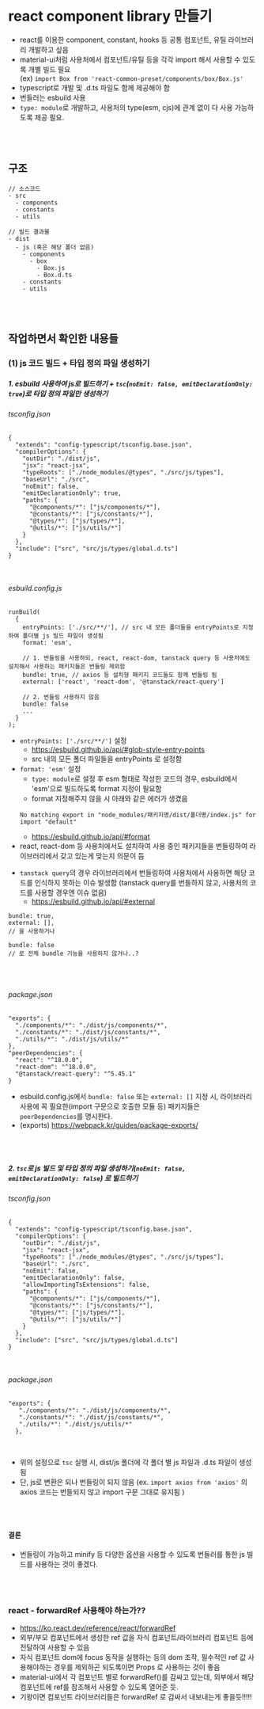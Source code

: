 # react component library 만들기

- react를 이용한 component, constant, hooks 등 공통 컴포넌트, 유틸 라이브러리 개발하고 싶음
- material-ui처럼 사용처에서 컴포넌트/유틸 등을 각각 import 해서 사용할 수 있도록 개별 빌드 필요  
  (ex) `import Box from 'react-common-preset/components/box/Box.js'`
- typescript로 개발 및 .d.ts 파일도 함께 제공해야 함
- 번들러는 esbuild 사용
- `type: module`로 개발하고, 사용처의 type(esm, cjs)에 관계 없이 다 사용 가능하도록 제공 필요.

<br/>
<br/>

## 구조

```
// 소스코드
- src
  - components
  - constants
  - utils

// 빌드 결과물
- dist
  - js (혹은 해당 폴더 없음)
    - components
      - box
        - Box.js
        - Box.d.ts
    - constants
    - utils
```

<br/>
<br/>

## 작업하면서 확인한 내용들

### (1) js 코드 빌드 + 타입 정의 파일 생성하기

##### 1. esbuild 사용하여 js로 빌드하기 + `tsc`(`noEmit: false, emitDeclarationOnly: true`)로 타입 정의 파일만 생성하기

###### tsconfig.json

```
{
  "extends": "config-typescript/tsconfig.base.json",
  "compilerOptions": {
    "outDir": "./dist/js",
    "jsx": "react-jsx",
    "typeRoots": ["./node_modules/@types", "./src/js/types"],
    "baseUrl": "./src",
    "noEmit": false,
    "emitDeclarationOnly": true,
    "paths": {
      "@components/*": ["js/components/*"],
      "@constants/*": ["js/constants/*"],
      "@types/*": ["js/types/*"],
      "@utils/*": ["js/utils/*"]
    }
  },
  "include": ["src", "src/js/types/global.d.ts"]
}
```

<br/>

###### esbuild.config.js

```
runBuild(
  {
    entryPoints: ['./src/**/'], // src 내 모든 폴더들을 entryPoints로 지정하여 폴더별 js 빌드 파일이 생성됨
    format: 'esm',

    // 1. 번들링을 사용하되, react, react-dom, tanstack query 등 사용처에도 설치해서 사용하는 패키지들은 번들링 제외함
    bundle: true, // axios 등 설치형 패키지 코드들도 함께 번들링 됨
    external: ['react', 'react-dom', '@tanstack/react-query']

    // 2. 번들링 사용하지 않음
    bundle: false
    ...
  }
);
```

- `entryPoints: ['./src/**/']` 설정
  - https://esbuild.github.io/api/#glob-style-entry-points
  - src 내의 모든 폴더 파일들을 entryPoints 로 설정함
- `format: 'esm'` 설정
  - `type: module`로 설정 후 esm 형태로 작성한 코드의 경우, esbuild에서 'esm'으로 빌드하도록 format 지정이 필요함
  - format 지정해주지 않을 시 아래와 같은 에러가 생겼음
  ```
  No matching export in "node_modules/패키지명/dist/폴더명/index.js" for import "default"
  ```
  - https://esbuild.github.io/api/#format
- react, react-dom 등 사용처에서도 설치하여 사용 중인 패키지들을 번들링하여 라이브러리에서 갖고 있는게 맞는지 의문이 듬 <br/>

* `tanstack query`의 경우 라이브러리에서 번들링하여 사용처에서 사용하면 해당 코드를 인식하지 못하는 이슈 발생함 (tanstack query를 번들하지 않고, 사용처의 코드를 사용할 경우엔 이슈 없음) <br/>
  - https://esbuild.github.io/api/#external

```
bundle: true,
external: [],
// 을 사용하거나

bundle: false
// 로 전체 bundle 기능을 사용하지 않거나..?
```

<br/>
<br/>

###### package.json

```
"exports": {
  "./components/*": "./dist/js/components/*",
  "./constants/*": "./dist/js/constants/*",
  "./utils/*": "./dist/js/utils/*"
},
"peerDependencies": {
  "react": "^18.0.0",
  "react-dom": "^18.0.0",
  "@tanstack/react-query": "^5.45.1"
}
```

- esbuild.config.js에서 `bundle: false` 또는 `external: []` 지정 시, 라이브러리 사용에 꼭 필요한(import 구문으로 호출한 모듈 등) 패키지들은 `peerDependencies`를 명시한다.
- (exports) https://webpack.kr/guides/package-exports/

<br/>
<br/>

##### 2. `tsc`로 js 빌드 및 타입 정의 파일 생성하기(`noEmit: false, emitDeclarationOnly: false`) 로 빌드하기

###### tsconfig.json

```
{
  "extends": "config-typescript/tsconfig.base.json",
  "compilerOptions": {
    "outDir": "./dist/js",
    "jsx": "react-jsx",
    "typeRoots": ["./node_modules/@types", "./src/js/types"],
    "baseUrl": "./src",
    "noEmit": false,
    "emitDeclarationOnly": false,
    "allowImportingTsExtensions": false,
    "paths": {
      "@components/*": ["js/components/*"],
      "@constants/*": ["js/constants/*"],
      "@types/*": ["js/types/*"],
      "@utils/*": ["js/utils/*"]
    }
  },
  "include": ["src", "src/js/types/global.d.ts"]
}
```

<br/>

###### package.json

```
"exports": {
   "./components/*": "./dist/js/components/*",
   "./constants/*": "./dist/js/constants/*",
   "./utils/*": "./dist/js/utils/*"
  },
```

<br/>

- 위의 설정으로 `tsc` 실행 시, dist/js 폴더에 각 폴더 별 js 파일과 .d.ts 파일이 생성됨
- 단, js로 변환은 되나 번들링이 되지 않음 (ex. `import axios from 'axios'` 의 axios 코드는 번들되지 않고 import 구문 그대로 유지됨 )

<br/>
<br/>

#### 결론

- 번들링이 가능하고 minify 등 다양한 옵션을 사용할 수 있도록 번들러를 통한 js 빌드를 사용하는 것이 좋겠다.

<br/>
<br/>

### react - forwardRef 사용해야 하는가??

- https://ko.react.dev/reference/react/forwardRef
- 외부/부모 컴포넌트에서 생성한 ref 값을 자식 컴포넌트/라이브러리 컴포넌트 등에 전달하여 사용할 수 있음
- 자식 컴포넌트 dom에 focus 동작을 실행하는 등의 dom 조작, 필수적인 ref 값 사용해야하는 경우를 제외하곤 되도록이면 Props 로 사용하는 것이 좋음
- material-ui에서 각 컴포넌트 별로 forwardRef()를 감싸고 있는데, 외부에서 해당 컴포넌트에 ref를 참조해서 사용할 수 있도록 열어준 듯.
- 기왕이면 컴포넌트 라이브러리들은 forwardRef 로 감싸서 내보내는게 좋을듯!!!!!
